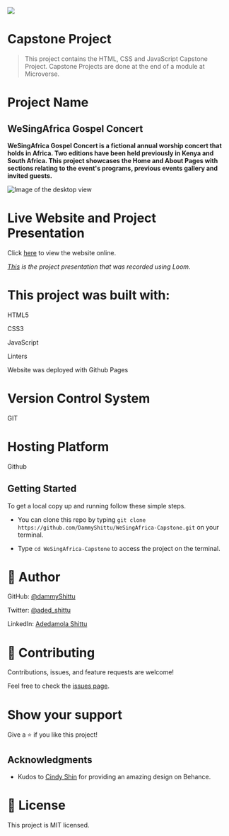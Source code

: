 ![](https://img.shields.io/badge/Microverse-blueviolet)

# Capstone Project

> This project contains the HTML, CSS and JavaScript Capstone Project. Capstone Projects are done at the end of a module at Microverse.

# Project Name

## WeSingAfrica Gospel Concert

**WeSingAfrica Gospel Concert is a fictional annual worship concert that holds in Africa. Two editions have been held previously in Kenya and South Africa. This project showcases the Home and About Pages with sections relating to the event's programs, previous events gallery and invited guests.**

![Image of the desktop view](./images/desktop-design.png)


# Live Website and Project Presentation

Click [here](https://dammyshittu.github.io/WeSingAfrica-Capstone/) to view the website online.

*[This](https://www.loom.com/share/b30240d1b83043e9a973cffe39db8bb8) is the project presentation that was recorded using Loom.*

# This project was built with:

HTML5

CSS3

JavaScript

Linters

Website was deployed with Github Pages

# Version Control System

GIT

# Hosting Platform

Github

## Getting Started

To get a local copy up and running follow these simple steps.

- You can clone this repo by typing `git clone https://github.com/DammyShittu/WeSingAfrica-Capstone.git` on your terminal.

- Type `cd WeSingAfrica-Capstone` to access the project on the terminal.

# 👤 Author

GitHub: [@dammyShittu](https://github.com/DammyShittu/)

Twitter: [@aded_shittu](https://twitter.com/aded_shittu/)

LinkedIn: [Adedamola Shittu](linkedin.com/in/adedamola-shittu-3ab465172/)

# 🤝 Contributing

Contributions, issues, and feature requests are welcome!

Feel free to check the [issues page](https://github.com/DammyShittu/WeSingAfrica-Capstone/issues).

# Show your support

Give a ⭐️ if you like this project!

## Acknowledgments

- Kudos to [Cindy Shin](https://www.behance.net/adagio07) for providing an amazing design on Behance.

# 📝 License

This project is MIT licensed.
